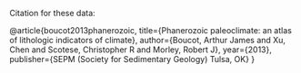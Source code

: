 Citation for these data:

@article{boucot2013phanerozoic,
  title={Phanerozoic paleoclimate: an atlas of lithologic indicators of climate},
  author={Boucot, Arthur James and Xu, Chen and Scotese, Christopher R and Morley, Robert J},
  year={2013},
  publisher={SEPM (Society for Sedimentary Geology) Tulsa, OK}
}
